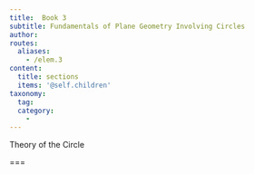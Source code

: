 ```yaml
---
title:  Book 3
subtitle: Fundamentals of Plane Geometry Involving Circles
author:
routes:
  aliases:
    - /elem.3
content:
  title: sections
  items: '@self.children'
taxonomy:
  tag:
  category:
    - 
---
```


Theory of the Circle

===


